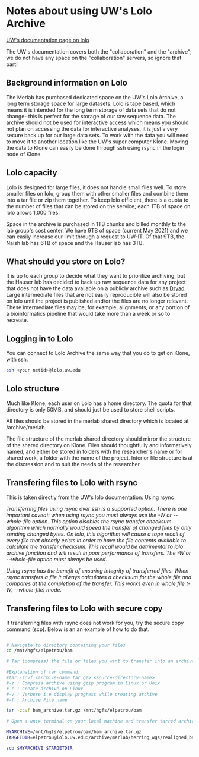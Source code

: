 # Notes about using UW's Lolo Archive 
[UW's documentation page on lolo](https://wiki.cac.washington.edu/display/DataBackupsandArchives/lolo+User+Documentation)

The UW's documentation covers both the "collaboration" and the "archive"; we do not have any space on the "collaboration" servers, so ignore that part!

## Background information on Lolo

The Merlab has purchased dedicated space on the UW's Lolo Archive, a long term storage space for large datasets. Lolo is tape based, which means it is intended for the long term storage of data sets that do not change- this is perfect for the storage of our raw sequence data. The archive should not be used for interactive access which means you should not plan on accessing the data for interactive analyses, it is just a very secure back up for our large data sets. To work with the data you will need to move it to another location like the UW's super computer Klone. Moving the data to Klone can easily be done through ssh using rsync in the login node of Klone. 

## Lolo capacity

Lolo is designed for large files, it does not handle small files well. To store smaller files on lolo, group them with other smaller files and combine them into a tar file or zip them together. To keep lolo efficient, there is a quota to the number of files that can be stored on the service; each 1TB of space on lolo allows 1,000 files. 

Space in the archive is purchased in 1TB chunks and billed monthly to the lab group's cost center. We have 9TB of space (current May 2021) and we can easily increase our limit through a request to UW-IT. Of that 9TB, the Naish lab has 6TB of space and the Hauser lab has 3TB. 

## What should you store on Lolo? 
It is up to each group to decide what they want to prioritize archiving, but the Hauser lab has decided to back up raw sequence data for any project that does not have the data available on a publicly archive such as [Dryad](https://datadryad.org/stash). Large intermediate files that are not easily reproducible will also be stored on lolo until the project is published and/or the files are no longer relevant. These intermediate files may be, for example, alignments, or any portion of a bioinformatics pipeline that would take more than a week or so to recreate. 

## Logging in to Lolo

You can connect to Lolo Archive the same way that you do to get on Klone, with ssh. 
``` bash
ssh <your netid>@lolo.uw.edu
```

## Lolo structure

Much like Klone, each user on Lolo has a home directory. The quota for that directory is only 50MB, and should just be used to store shell scripts. 

All files should be stored in the merlab shared directory which is located at /archive/merlab

The file structure of the merlab shared directory should mirror the structure of the shared directory on Klone. Files should thoughtfully and informatively named, and either be stored in folders with the researcher's name or for shared work, a folder with the name of the project. Interior file structure is at the discression and to suit the needs of the researcher. 

## Transfering files to Lolo with rsync
This is taken directly from the UW's lolo documentation: 
Using rsync

_Transferring files using rsync over ssh is a supported option. There is one important caveat: when using rsync you must always use the -W or --whole-file option. This option disables the rsync transfer checksum algorithm which normally would speed the transfer of changed files by only sending changed bytes. On lolo, this algorithm will cause a tape recall of every file that already exists in order to have the file contents available to calculate the transfer checksum. This recall would be detrimental to lolo archive function and will result in poor performance of transfers. The -W or --whole-file option must always be used._

_Using rsync has the benefit of ensuring integrity of transferred files. When rsync transfers a file it always calculates a checksum for the whole file and compares at the completion of the transfer. This works even in whole file (-W, --whole-file) mode._

## Transfering files to Lolo with secure copy

If transferring files with rsync does not work for you, try the secure copy command (scp). Below is an an example of how to do that.

``` bash

# Navigate to directory containing your files
cd /mnt/hgfs/elpetrou/bam 

# Tar (compress) the file or files you want to transfer into an archive. In this example, I will compress all files in a directory into a single archive.

#Explanation of tar command:
#tar -zcvf <archive-name.tar.gz> <source-directory-name>
#-z : Compress archive using gzip program in Linux or Unix
#-c : Create archive on Linux
#-v : Verbose i.e display progress while creating archive
#-f : Archive File name

tar -zcvf bam_archive.tar.gz /mnt/hgfs/elpetrou/bam

# Open a unix terminal on your local machine and transfer tarred archive to LOLO using scp

MYARCHIVE=/mnt/hgfs/elpetrou/bam/bam_archive.tar.gz
TARGETDIR=elpetrou@lolo.uw.edu:/archive/merlab/herring_wgs/realigned_bam

scp $MYARCHIVE $TARGETDIR


```

